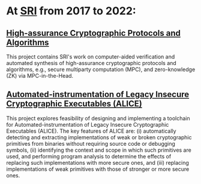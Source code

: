 
# At [SRI](https://www.sri.com/) from 2017 to 2022:

## [High-assurance Cryptographic Protocols and Algorithms](https://github.com/SRI-CSL/high-assurance-crypto)
This project contains SRI's work on computer-aided verification and automated synthesis of high-assurance cryptographic protocols and algorithms, e.g., secure multiparty computation (MPC), and zero-knowledge (ZK) via MPC-in-the-Head. 




## [Automated-instrumentation of Legacy Insecure Cryptographic Executables (ALICE)](https://github.com/SRI-CSL/ALICE/)
This project explores feasibility of designing and implementing a toolchain for Automated-instrumentation of Legacy Insecure Cryptographic Executables (ALICE). The key features of ALICE are: (i) automatically detecting and extracting implementations of weak or broken cryptographic primitives from binaries without requiring source code or debugging symbols, (ii) identifying the context and scope in which such primitives are used, and performing program analysis to determine the effects of replacing such implementations with more secure ones, and (iii) replacing implementations of weak primitives with those of stronger or more secure ones. 
